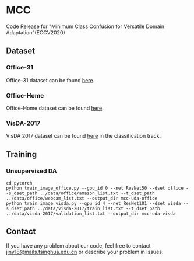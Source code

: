 # MCC
Code Release for "Minimum Class Confusion for Versatile Domain Adaptation"(ECCV2020)
## Dataset
### Office-31
Office-31 dataset can be found [here](https://people.eecs.berkeley.edu/~jhoffman/domainadapt/).

### Office-Home
Office-Home dataset can be found [here](http://hemanthdv.org/OfficeHome-Dataset/).

### VisDA-2017
VisDA 2017 dataset can be found [here](https://github.com/VisionLearningGroup/taskcv-2017-public) in the classification track.

## Training
### Unsupervised DA
```
cd pytorch
python train_image_office.py --gpu_id 0 --net ResNet50 --dset office --s_dset_path ../data/office/amazon_list.txt --t_dset_path ../data/office/webcam_list.txt --output_dir mcc-uda-office
python train_image_visda.py --gpu_id 4 --net ResNet101 --dset visda --s_dset_path ../data/visda-2017/train_list.txt --t_dset_path ../data/visda-2017/validation_list.txt --output_dir mcc-uda-visda
```
## Contact
If you have any problem about our code, feel free to contact jiny18@mails.tsinghua.edu.cn
or describe your problem in Issues.